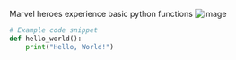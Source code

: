 Marvel heroes experience basic python functions 
![image](https://github.com/user-attachments/assets/8ac4b63c-ce15-400d-b873-53294ff73a88)
```python
# Example code snippet
def hello_world():
    print("Hello, World!")
